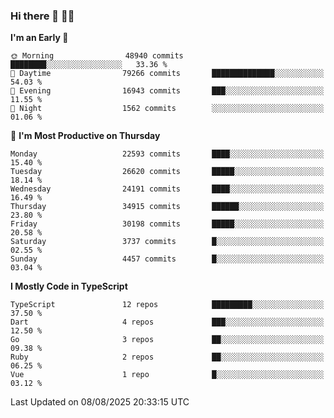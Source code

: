 ### Hi there 👋 🧑‍💻



<!--START_SECTION:waka-->
**I'm an Early 🐤** 

```text
🌞 Morning                48940 commits       ████████░░░░░░░░░░░░░░░░░   33.36 % 
🌆 Daytime                79266 commits       ██████████████░░░░░░░░░░░   54.03 % 
🌃 Evening                16943 commits       ███░░░░░░░░░░░░░░░░░░░░░░   11.55 % 
🌙 Night                  1562 commits        ░░░░░░░░░░░░░░░░░░░░░░░░░   01.06 % 
```
📅 **I'm Most Productive on Thursday** 

```text
Monday                   22593 commits       ████░░░░░░░░░░░░░░░░░░░░░   15.40 % 
Tuesday                  26620 commits       █████░░░░░░░░░░░░░░░░░░░░   18.14 % 
Wednesday                24191 commits       ████░░░░░░░░░░░░░░░░░░░░░   16.49 % 
Thursday                 34915 commits       ██████░░░░░░░░░░░░░░░░░░░   23.80 % 
Friday                   30198 commits       █████░░░░░░░░░░░░░░░░░░░░   20.58 % 
Saturday                 3737 commits        █░░░░░░░░░░░░░░░░░░░░░░░░   02.55 % 
Sunday                   4457 commits        █░░░░░░░░░░░░░░░░░░░░░░░░   03.04 % 
```


**I Mostly Code in TypeScript** 

```text
TypeScript               12 repos            █████████░░░░░░░░░░░░░░░░   37.50 % 
Dart                     4 repos             ███░░░░░░░░░░░░░░░░░░░░░░   12.50 % 
Go                       3 repos             ██░░░░░░░░░░░░░░░░░░░░░░░   09.38 % 
Ruby                     2 repos             ██░░░░░░░░░░░░░░░░░░░░░░░   06.25 % 
Vue                      1 repo              █░░░░░░░░░░░░░░░░░░░░░░░░   03.12 % 
```




 Last Updated on 08/08/2025 20:33:15 UTC
<!--END_SECTION:waka-->


